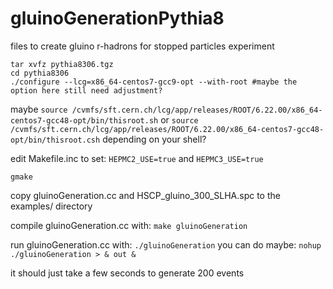 # gluinoGenerationPythia8
files to create gluino r-hadrons for stopped particles experiment

```
tar xvfz pythia8306.tgz
cd pythia8306
./configure --lcg=x86_64-centos7-gcc9-opt --with-root #maybe the option here still need adjustment?
```

maybe 
```source /cvmfs/sft.cern.ch/lcg/app/releases/ROOT/6.22.00/x86_64-centos7-gcc48-opt/bin/thisroot.sh```
or
```source /cvmfs/sft.cern.ch/lcg/app/releases/ROOT/6.22.00/x86_64-centos7-gcc48-opt/bin/thisroot.csh```
depending on your shell?

edit Makefile.inc to set:
```HEPMC2_USE=true```
and
```HEPMC3_USE=true```

```gmake```

copy gluinoGeneration.cc and HSCP_gluino_300_SLHA.spc to the examples/ directory

compile gluinoGeneration.cc with:
```make gluinoGeneration```

run gluinoGeneration.cc with:
```./gluinoGeneration```
you can do maybe:
```nohup ./gluinoGeneration > & out &```

it should just take a few seconds to generate 200 events